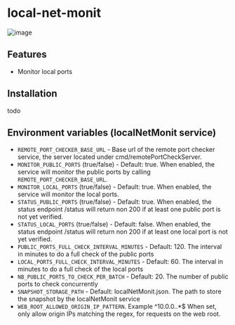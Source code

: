 # local-net-monit

![image](https://github.com/user-attachments/assets/a868b8cb-c88c-48b1-a907-90cb765e66e6)


## Features

- Monitor local ports

## Installation

todo

## Environment variables (localNetMonit service)

- `REMOTE_PORT_CHECKER_BASE_URL` - Base url of the remote port checker service, the server located under cmd/remotePortCheckServer. 
- `MONITOR_PUBLIC_PORTS` (true/false) - Default: true. When enabled, the service will monitor the public ports by calling `REMOTE_PORT_CHECKER_BASE_URL`.
- `MONITOR_LOCAL_PORTS` (true/false) - Default: true. When enabled, the service will monitor the local ports.
- `STATUS_PUBLIC_PORTS` (true/false) - Default: true. When enabled, the status endpoint /status will return non 200 if at least one public port is not yet verified.
- `STATUS_LOCAL_PORTS` (true/false) - Default: false. When enabled, the status endpoint /status will return non 200 if at least one local port is not yet verified.
- `PUBLIC_PORTS_FULL_CHECK_INTERVAL_MINUTES` - Default: 120. The interval in minutes to do a full check of the public ports
- `LOCAL_PORTS_FULL_CHECK_INTERVAL_MINUTES` - Default: 60. The interval in minutes to do a full check of the local ports
- `NB_PUBLIC_PORTS_TO_CHECK_PER_BATCH` - Default: 20. The number of public ports to check concurrently
- `SNAPSHOT_STORAGE_PATH` - Default: localNetMonit.json. The path to store the snapshot by the localNetMonit service
- `WEB_ROOT_ALLOWED_ORIGIN_IP_PATTERN`. Example ^10\.0\.0\..*$ When set, only allow origin IPs matching the regex, for requests on the web root.
